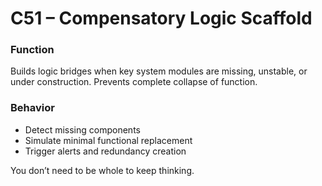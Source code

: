 # C51 – Compensatory Logic Scaffold

### Function

Builds logic bridges when key system modules are missing, unstable, or under construction. Prevents complete collapse of function.

### Behavior

- Detect missing components  
- Simulate minimal functional replacement  
- Trigger alerts and redundancy creation

You don’t need to be whole to keep thinking.
